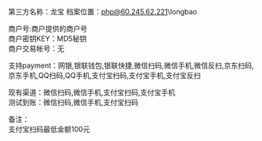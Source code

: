 第三方名称：龙宝 
档案位置：php@60.245.62.221\longbao
 
商户号:商户提供的商户号  
商户密钥KEY：MD5秘钥  
商户交易帐号：无
 
支持payment：网银,银联钱包,银联快捷,微信扫码,微信手机,微信反扫,京东扫码,京东手机,QQ扫码,QQ手机,支付宝扫码,支付宝手机,支付宝反扫
 
现有渠道：微信扫码,微信手机,支付宝扫码,支付宝手机  
测试到账：微信扫码,微信手机,支付宝扫码

备注：  
支付宝扫码最低金额100元  
